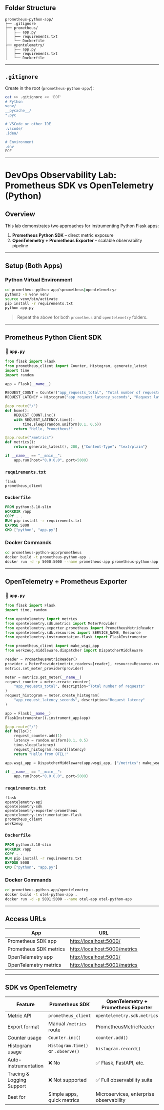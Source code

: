 ## Folder Structure

```
prometheus-python-app/
├── .gitignore
├── prometheus/
│   ├── app.py
│   ├── requirements.txt
│   └── Dockerfile
├── opentelemetry/
│   ├── app.py
│   ├── requirements.txt
│   └── Dockerfile
```

---

## `.gitignore`

Create in the root (`prometheus-python-app/`):

```bash
cat >> .gitignore << 'EOF'
# Python
venv/
__pycache__/
*.pyc

# VSCode or other IDE
.vscode/
.idea/

# Environment
.env
EOF
```

---

# DevOps Observability Lab: Prometheus SDK vs OpenTelemetry (Python)

## Overview

This lab demonstrates two approaches for instrumenting Python Flask apps:

1. **Prometheus Python SDK** – direct metric exposure
2. **OpenTelemetry + Prometheus Exporter** – scalable observability pipeline

---

## Setup (Both Apps)

### Python Virtual Environment

```bash
cd prometheus-python-app/<prometheus|opentelemetry>
python3 -m venv venv
source venv/bin/activate
pip install -r requirements.txt
python app.py
```

> Repeat the above for both `prometheus` and `opentelemetry` folders.

---

## Prometheus Python Client SDK

### 📄 `app.py`

```python
from flask import Flask
from prometheus_client import Counter, Histogram, generate_latest
import time
import random

app = Flask(__name__)

REQUEST_COUNT = Counter("app_requests_total", "Total number of requests")
REQUEST_LATENCY = Histogram("app_request_latency_seconds", "Request latency")

@app.route("/")
def home():
    REQUEST_COUNT.inc()
    with REQUEST_LATENCY.time():
        time.sleep(random.uniform(0.1, 0.5))
    return "Hello, Prometheus!"

@app.route("/metrics")
def metrics():
    return generate_latest(), 200, {"Content-Type": "text/plain"}

if __name__ == "__main__":
    app.run(host="0.0.0.0", port=5000)
```

### `requirements.txt`

```
flask
prometheus_client
```

### `Dockerfile`

```dockerfile
FROM python:3.10-slim
WORKDIR /app
COPY . .
RUN pip install -r requirements.txt
EXPOSE 5000
CMD ["python", "app.py"]
```

### Docker Commands

```bash
cd prometheus-python-app/prometheus
docker build -t prometheus-python-app .
docker run -d -p 5000:5000 --name prometheus-app prometheus-python-app
```

---

## OpenTelemetry + Prometheus Exporter

### 📄 `app.py`

```python
from flask import Flask
import time, random

from opentelemetry import metrics
from opentelemetry.sdk.metrics import MeterProvider
from opentelemetry.exporter.prometheus import PrometheusMetricReader
from opentelemetry.sdk.resources import SERVICE_NAME, Resource
from opentelemetry.instrumentation.flask import FlaskInstrumentor

from prometheus_client import make_wsgi_app
from werkzeug.middleware.dispatcher import DispatcherMiddleware

reader = PrometheusMetricReader()
provider = MeterProvider(metric_readers=[reader], resource=Resource.create({SERVICE_NAME: "otel-app"}))
metrics.set_meter_provider(provider)

meter = metrics.get_meter(__name__)
request_counter = meter.create_counter(
    "app_requests_total", description="Total number of requests"
)
request_histogram = meter.create_histogram(
    "app_request_latency_seconds", description="Request latency"
)

app = Flask(__name__)
FlaskInstrumentor().instrument_app(app)

@app.route("/")
def hello():
    request_counter.add(1)
    latency = random.uniform(0.1, 0.5)
    time.sleep(latency)
    request_histogram.record(latency)
    return "Hello from OTEL!"

app.wsgi_app = DispatcherMiddleware(app.wsgi_app, {"/metrics": make_wsgi_app()})

if __name__ == "__main__":
    app.run(host="0.0.0.0", port=5000)
```

### `requirements.txt`

```
flask
opentelemetry-api
opentelemetry-sdk
opentelemetry-exporter-prometheus
opentelemetry-instrumentation-flask
prometheus_client
werkzeug
```

### `Dockerfile`

```dockerfile
FROM python:3.10-slim
WORKDIR /app
COPY . .
RUN pip install -r requirements.txt
EXPOSE 5000
CMD ["python", "app.py"]
```

### Docker Commands

```bash
cd prometheus-python-app/opentelemetry
docker build -t otel-python-app .
docker run -d -p 5001:5000 --name otel-app otel-python-app
```

---

## Access URLs

| App                    | URL                                                            |
| ---------------------- | -------------------------------------------------------------- |
| Prometheus SDK app     | [http://localhost:5000/](http://localhost:5000/)               |
| Prometheus SDK metrics | [http://localhost:5000/metrics](http://localhost:5000/metrics) |
| OpenTelemetry app      | [http://localhost:5001/](http://localhost:5001/)               |
| OpenTelemetry metrics  | [http://localhost:5001/metrics](http://localhost:5001/metrics) |

---

## SDK vs OpenTelemetry

| Feature                   | Prometheus SDK                     | OpenTelemetry + Prometheus Exporter     |
| ------------------------- | ---------------------------------- | --------------------------------------- |
| Metric API                | `prometheus_client`                | `opentelemetry.sdk.metrics`             |
| Export format             | Manual `/metrics` route            | PrometheusMetricReader                  |
| Counter usage             | `Counter.inc()`                    | `counter.add()`                         |
| Histogram usage           | `Histogram.time()` or `.observe()` | `histogram.record()`                    |
| Auto-instrumentation      | ❌ No                               | ✅ Flask, FastAPI, etc.                  |
| Tracing & Logging Support | ❌ Not supported                    | ✅ Full observability suite              |
| Best for                  | Simple apps, quick metrics         | Microservices, enterprise observability |


